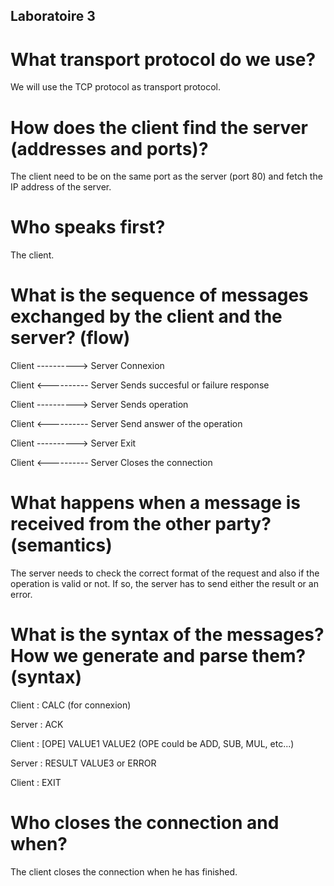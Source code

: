 ## Laboratoire 3

# What transport protocol do we use?
We will use the TCP protocol as transport protocol.

# How does the client find the server (addresses and ports)?
The client need to be on the same port as the server (port 80) and fetch the IP address of the server.

# Who speaks first?
The client.

# What is the sequence of messages exchanged by the client and the server? (flow)
Client        ----------> Server
Connexion

Client        <---------- Server
                          Sends succesful or failure response

Client        ----------> Server
Sends operation

Client        <---------- Server
                          Send answer of the operation

Client        ----------> Server
Exit

Client        <---------- Server
                          Closes the connection

# What happens when a message is received from the other party? (semantics)
The server needs to check the correct format of the request and also if the operation is valid or not.
If so, the server has to send either the result or an error.

# What is the syntax of the messages? How we generate and parse them? (syntax)
Client : CALC (for connexion)

Server : ACK

Client : [OPE] VALUE1 VALUE2 (OPE could be ADD, SUB, MUL, etc...)

Server : RESULT VALUE3 or ERROR

Client : EXIT

# Who closes the connection and when?
The client closes the connection when he has finished.